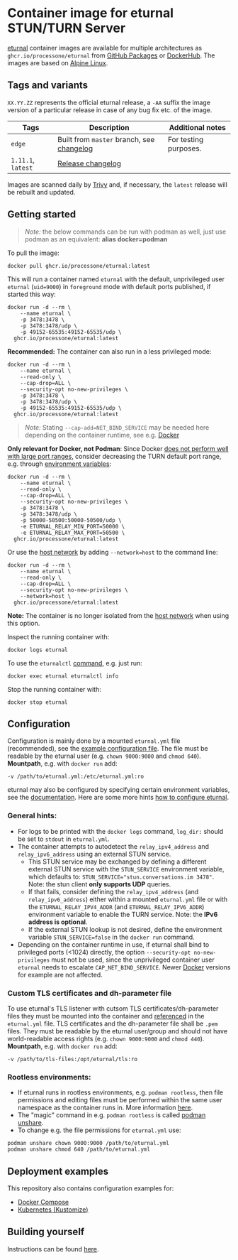 # Container image for eturnal STUN/TURN Server

[eturnal](https://eturnal.net/) container images are available for multiple 
architectures as `ghcr.io/processone/eturnal` from [GitHub Packages](https://github.com/processone/eturnal/pkgs/container/eturnal)
or [DockerHub](https://hub.docker.com/r/eturnal/eturnal). The images are based
on [Alpine Linux](https://alpinelinux.org).

## Tags and variants

`XX.YY.ZZ` represents the official eturnal release, a `-AA` suffix the image 
version of a particular release in case of any bug fix etc. of the image.

| Tags  | Description  | Additional notes  |
| ------------ | ------------ | ------------ |
| `edge`  | Built from `master` branch, see [changelog](https://github.com/processone/eturnal/blob/master/CHANGELOG.md)  | For testing purposes. |
| `1.11.1`, `latest`  | [Release changelog](https://github.com/processone/eturnal/releases/tag/1.11.1)  |   |

Images are scanned daily by [Trivy](https://www.aquasec.com/products/trivy) and,
if necessary, the `latest` release will be rebuilt and updated.

## Getting started

> _Note:_ the below commands can be run with podman as well, just use podman as 
> an equivalent: **alias docker=podman**

To pull the image:

    docker pull ghcr.io/processone/eturnal:latest

This will run a container named `eturnal` with the default, unprivileged user 
`eturnal` (`uid=9000`) in `foreground` mode with default ports published, if 
started this way:

```shell
docker run -d --rm \
    --name eturnal \
    -p 3478:3478 \
    -p 3478:3478/udp \
    -p 49152-65535:49152-65535/udp \
  ghcr.io/processone/eturnal:latest
```

**Recommended:** The container can also run in a less privileged mode:

```shell
docker run -d --rm \
    --name eturnal \
    --read-only \
    --cap-drop=ALL \
    --security-opt no-new-privileges \
    -p 3478:3478 \
    -p 3478:3478/udp \
    -p 49152-65535:49152-65535/udp \
  ghcr.io/processone/eturnal:latest
```

> _Note:_ Stating `--cap-add=NET_BIND_SERVICE` may be needed here depending
> on the container runtime, see e.g. [Docker](https://github.com/moby/moby/pull/41030)

**Only relevant for Docker, not Podman**: Since Docker 
[does not perform well with large port ranges](https://github.com/instrumentisto/coturn-docker-image/issues/3), 
consider decreasing the TURN default port range, e.g. through [environment variables](https://eturnal.net/documentation/#Environment_Variables):

```shell
docker run -d --rm \
    --name eturnal \
    --read-only \
    --cap-drop=ALL \
    --security-opt no-new-privileges \
    -p 3478:3478 \
    -p 3478:3478/udp \
    -p 50000-50500:50000-50500/udp \
    -e ETURNAL_RELAY_MIN_PORT=50000 \
    -e ETURNAL_RELAY_MAX_PORT=50500 \
  ghcr.io/processone/eturnal:latest
```

Or use the [host network](https://docs.docker.com/network/host/) by adding 
`--network=host` to the command line:

```shell
docker run -d --rm \
    --name eturnal \
    --read-only \
    --cap-drop=ALL \
    --security-opt no-new-privileges \
    --network=host \
  ghcr.io/processone/eturnal:latest
```

**Note:** The container is no longer isolated from the [host network](https://docs.docker.com/network/host/) 
when using this option.

Inspect the running container with:

    docker logs eturnal

To use the `eturnalctl` [command](https://eturnal.net/documentation/#Operation),
 e.g. just run:

    docker exec eturnal eturnalctl info

Stop the running container with:

    docker stop eturnal

## Configuration

Configuration is mainly done by a mounted `eturnal.yml` file (recommended), see 
the [example configuration file](https://github.com/processone/eturnal/blob/master/config/eturnal.yml). 
The file must be readable by the eturnal user (e.g. `chown 9000:9000` and 
`chmod 640`). **Mountpath**, e.g. with `docker run` add:

    -v /path/to/eturnal.yml:/etc/eturnal.yml:ro

eturnal may also be configured by specifying certain environment variables, see 
the [documentation](https://eturnal.net/documentation/#Environment_Variables). 
Here are some more hints [how to configure eturnal](https://eturnal.net/documentation/#Global_Configuration).

### General hints:

* For logs to be printed with the `docker logs` command, `log_dir:` should be 
set to `stdout` in `eturnal.yml`.
* The container attempts to autodetect the `relay_ipv4_address` and 
`relay_ipv6_address` using an external STUN service. 
  * This STUN service may be exchanged by defining a different external STUN 
  service with the `STUN_SERVICE` environment variable, which defaults to: 
  `STUN_SERVICE="stun.conversations.im 3478"`. Note: the stun client 
  **only supports UDP** queries. 
  * If that fails, consider defining the `relay_ipv4_address` (and 
  `relay_ipv6_address`) either within a mounted `eturnal.yml` file or with the 
  `ETURNAL_RELAY_IPV4_ADDR` (and `ETURNAL_RELAY_IPV6_ADDR`) environment variable 
  to enable the TURN service. Note: the **IPv6 address is optional**.
  * If the external STUN lookup is not desired, define the environment variable 
  `STUN_SERVICE=false` in the `docker run` command.
* Depending on the container runtime in use, if eturnal shall bind to privileged
ports (<1024) directly, the option `--security-opt no-new-privileges` must not
be used, since the unprivileged container user `eturnal` needs to escalate
`CAP_NET_BIND_SERVICE`. Newer [Docker](https://github.com/moby/moby/pull/41030)
versions for example are not affected.

### Custom TLS certificates and dh-parameter file

To use eturnal's TLS listener with cutsom TLS certificates/dh-parameter files 
they must be mounted into the container and [referenced](https://eturnal.net/documentation/#tls_crt_file) 
in the `eturnal.yml` file. TLS certificates and the dh-parameter file shall be 
`.pem` files. They must be readable by the eturnal user/group and should not 
have world-readable access rights (e.g. `chown 9000:9000` and `chmod 440`). 
**Mountpath**, e.g. with `docker run` add:

    -v /path/to/tls-files:/opt/eturnal/tls:ro

### Rootless environments:

* If eturnal runs in rootless environments, e.g. `podman rootless`, then file
  permissions and editing files must be performed within the same user namespace
  as the container runs in. More information [here](https://www.tutorialworks.com/podman-rootless-volumes/).
* The "magic" command in e.g. `podman rootless` is called [podman unshare](https://docs.podman.io/en/latest/markdown/podman-unshare.1.html).
* To change e.g. the file permissions for `eturnal.yml` use:

```
podman unshare chown 9000:9000 /path/to/eturnal.yml
podman unshare chmod 640 /path/to/eturnal.yml
```

## Deployment examples

This repository also contains configuration examples for:

* [Docker Compose](https://github.com/processone/eturnal/tree/master/examples/docker-compose)
* [Kubernetes (Kustomize)](https://github.com/processone/eturnal/tree/master/examples/kubernetes-kustomize)

## Building yourself

Instructions can be found [here](https://eturnal.net/documentation/code/container-build.html).
